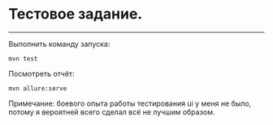 ﻿# Тестовое задание.

---

Выполнить команду запуска:

```
mvn test
```

Посмотреть отчёт:

```
mvn allure:serve
```

Примечание:
боевого опыта работы тестирования ui у меня не было, потому я вероятней всего сделал всё не лучшим образом. 

  

